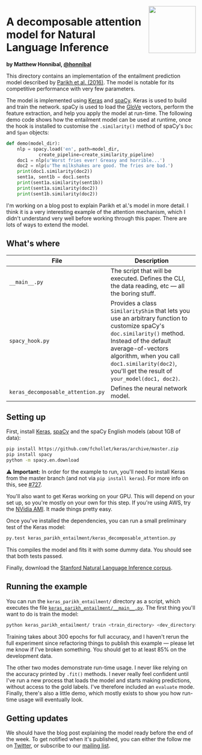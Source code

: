 <a href="https://explosion.ai"><img src="https://explosion.ai/assets/img/logo.svg" width="125" height="125" align="right" /></a>

# A decomposable attention model for Natural Language Inference
**by Matthew Honnibal, [@honnibal](https://github.com/honnibal)**

This directory contains an implementation of the entailment prediction model described
by [Parikh et al. (2016)](https://arxiv.org/pdf/1606.01933.pdf). The model is notable 
for its competitive performance with very few parameters.

The model is implemented using [Keras](https://keras.io/) and [spaCy](https://spacy.io). 
Keras is used to build and train the network. spaCy is used to load 
the [GloVe](http://nlp.stanford.edu/projects/glove/) vectors, perform the 
feature extraction, and help you apply the model at run-time. The following 
demo code shows how the entailment model  can be used at runtime, once the 
hook is installed to customise the `.similarity()` method of spaCy's `Doc` 
and `Span` objects:

```python
def demo(model_dir):
    nlp = spacy.load('en', path=model_dir,
            create_pipeline=create_similarity_pipeline)
    doc1 = nlp(u'Worst fries ever! Greasy and horrible...')
    doc2 = nlp(u'The milkshakes are good. The fries are bad.')
    print(doc1.similarity(doc2))
    sent1a, sent1b = doc1.sents
    print(sent1a.similarity(sent1b))
    print(sent1a.similarity(doc2))
    print(sent1b.similarity(doc2))
```

I'm working on a blog post to explain Parikh et al.'s model in more detail.
I think it is a very interesting example of the attention mechanism, which
I didn't understand very well before working through this paper. There are
lots of ways to extend the model.

## What's where

| File | Description |
| --- | --- |
| `__main__.py` | The script that will be executed. Defines the CLI, the data reading, etc — all the boring stuff. |                          
| `spacy_hook.py` | Provides a class `SimilarityShim` that lets you use an arbitrary function to customize spaCy's `doc.similarity()` method. Instead of the default average-of-vectors algorithm, when you call `doc1.similarity(doc2)`, you'll get the result of `your_model(doc1, doc2)`. |
| `keras_decomposable_attention.py` | Defines the neural network model. |

## Setting up

First, install [Keras](https://keras.io/), [spaCy](https://spacy.io) and the spaCy 
English models (about 1GB of data):

```bash
pip install https://github.com/fchollet/keras/archive/master.zip
pip install spacy
python -m spacy.en.download
```

⚠️ **Important:** In order for the example to run, you'll need to install Keras from 
the master branch (and not via `pip install keras`). For more info on this, see 
[#727](https://github.com/explosion/spaCy/issues/727).

You'll also want to get Keras working on your GPU. This will depend on your
set up, so you're mostly on your own for this step. If you're using AWS, try the 
[NVidia AMI](https://aws.amazon.com/marketplace/pp/B00FYCDDTE). It made things pretty easy.

Once you've installed the dependencies, you can run a small preliminary test of
the Keras model:

```bash
py.test keras_parikh_entailment/keras_decomposable_attention.py
```

This compiles the model and fits it with some dummy data. You should see that
both tests passed.

Finally, download the [Stanford Natural Language Inference corpus](http://nlp.stanford.edu/projects/snli/).

## Running the example

You can run the `keras_parikh_entailment/` directory as a script, which executes the file
[`keras_parikh_entailment/__main__.py`](__main__.py). The first thing you'll want to do is train the model:

```bash
python keras_parikh_entailment/ train <train_directory> <dev_directory>
```

Training takes about 300 epochs for full accuracy, and I haven't rerun the full
experiment since refactoring things to publish this example — please let me
know if I've broken something. You should get to at least 85% on the development data.

The other two modes demonstrate run-time usage. I never like relying on the accuracy printed
by `.fit()` methods. I never really feel confident until I've run a new process that loads
the model and starts making predictions, without access to the gold labels. I've therefore
included an `evaluate` mode. Finally, there's also a little demo, which mostly exists to show
you how run-time usage will eventually look.

## Getting updates

We should have the blog post explaining the model ready before the end of the week. To get
notified when it's published, you can either the follow me on [Twitter](https://twitter.com/honnibal), 
or subscribe to our [mailing list](http://eepurl.com/ckUpQ5).
